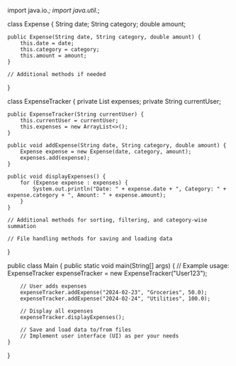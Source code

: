 import java.io.*;
import java.util.*;

class Expense {
    String date;
    String category;
    double amount;

    public Expense(String date, String category, double amount) {
        this.date = date;
        this.category = category;
        this.amount = amount;
    }

    // Additional methods if needed
}

class ExpenseTracker {
    private List<Expense> expenses;
    private String currentUser;

    public ExpenseTracker(String currentUser) {
        this.currentUser = currentUser;
        this.expenses = new ArrayList<>();
    }

    public void addExpense(String date, String category, double amount) {
        Expense expense = new Expense(date, category, amount);
        expenses.add(expense);
    }

    public void displayExpenses() {
        for (Expense expense : expenses) {
            System.out.println("Date: " + expense.date + ", Category: " + expense.category + ", Amount: " + expense.amount);
        }
    }

    // Additional methods for sorting, filtering, and category-wise summation

    // File handling methods for saving and loading data
}

public class Main {
    public static void main(String[] args) {
        // Example usage:
        ExpenseTracker expenseTracker = new ExpenseTracker("User123");

        // User adds expenses
        expenseTracker.addExpense("2024-02-23", "Groceries", 50.0);
        expenseTracker.addExpense("2024-02-24", "Utilities", 100.0);

        // Display all expenses
        expenseTracker.displayExpenses();

        // Save and load data to/from files
        // Implement user interface (UI) as per your needs
    }
}
